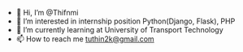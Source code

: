 - 👋 Hi, I’m @Thifnmi
- 👀 I’m interested in internship position Python(Django, Flask), PHP
- 🌱 I’m currently learning at University of Transport Technology
- 📫 How to reach me tuthin2k@gmail.com

<!---
Thifnmi/Thifnmi is a ✨ special ✨ repository because its `README.md` (this file) appears on your GitHub profile.
You can click the Preview link to take a look at your changes.
--->
